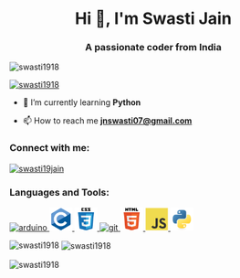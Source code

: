 <h1 align="center">Hi 👋, I'm Swasti Jain</h1>
<h3 align="center">A passionate coder from India</h3>

<p align="left"> <img src="https://komarev.com/ghpvc/?username=swasti1918&label=Profile%20views&color=0e75b6&style=flat" alt="swasti1918" /> </p>

<p align="left"> <a href="https://github.com/ryo-ma/github-profile-trophy"><img src="https://github-profile-trophy.vercel.app/?username=swasti1918" alt="swasti1918" /></a> </p>

- 🌱 I’m currently learning **Python**

- 📫 How to reach me **jnswasti07@gmail.com**

<h3 align="left">Connect with me:</h3>
<p align="left">
<a href="https://instagram.com/swasti19jain" target="blank"><img align="center" src="https://raw.githubusercontent.com/rahuldkjain/github-profile-readme-generator/master/src/images/icons/Social/instagram.svg" alt="swasti19jain" height="30" width="40" /></a>
</p>

<h3 align="left">Languages and Tools:</h3>
<p align="left"> <a href="https://www.arduino.cc/" target="_blank" rel="noreferrer"> <img src="https://cdn.worldvectorlogo.com/logos/arduino-1.svg" alt="arduino" width="40" height="40"/> </a> <a href="https://www.cprogramming.com/" target="_blank" rel="noreferrer"> <img src="https://raw.githubusercontent.com/devicons/devicon/master/icons/c/c-original.svg" alt="c" width="40" height="40"/> </a> <a href="https://www.w3schools.com/css/" target="_blank" rel="noreferrer"> <img src="https://raw.githubusercontent.com/devicons/devicon/master/icons/css3/css3-original-wordmark.svg" alt="css3" width="40" height="40"/> </a> <a href="https://git-scm.com/" target="_blank" rel="noreferrer"> <img src="https://www.vectorlogo.zone/logos/git-scm/git-scm-icon.svg" alt="git" width="40" height="40"/> </a> <a href="https://www.w3.org/html/" target="_blank" rel="noreferrer"> <img src="https://raw.githubusercontent.com/devicons/devicon/master/icons/html5/html5-original-wordmark.svg" alt="html5" width="40" height="40"/> </a> <a href="https://developer.mozilla.org/en-US/docs/Web/JavaScript" target="_blank" rel="noreferrer"> <img src="https://raw.githubusercontent.com/devicons/devicon/master/icons/javascript/javascript-original.svg" alt="javascript" width="40" height="40"/> </a> <a href="https://www.python.org" target="_blank" rel="noreferrer"> <img src="https://raw.githubusercontent.com/devicons/devicon/master/icons/python/python-original.svg" alt="python" width="40" height="40"/> </a> </p>

<p><img align="left" src="https://github-readme-stats.vercel.app/api/top-langs?username=swasti1918&show_icons=true&locale=en&layout=compact" alt="swasti1918" /></p>

<p>&nbsp;<img align="center" src="https://github-readme-stats.vercel.app/api?username=swasti1918&show_icons=true&locale=en" alt="swasti1918" /></p>

<p><img align="center" src="https://github-readme-streak-stats.herokuapp.com/?user=swasti1918&" alt="swasti1918" /></p>
